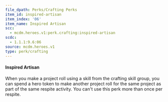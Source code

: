 ```yaml
---
file_dpath: Perks/Crafting Perks
item_id: inspired-artisan
item_index: '06'
item_name: Inspired Artisan
scc:
  - mcdm.heroes.v1:perk.crafting:inspired-artisan
scdc:
  - 1.1.1:9.6:06
source: mcdm.heroes.v1
type: perk/crafting
---
```


#### Inspired Artisan

When you make a project roll using a skill from the crafting skill group, you can spend a hero token to make another project roll for the same project as part of the same respite activity. You can't use this perk more than once per respite.
